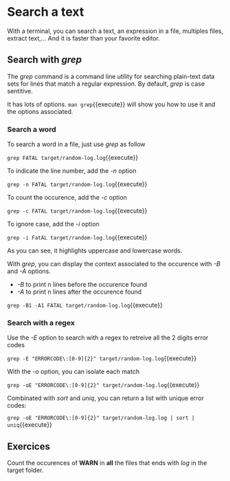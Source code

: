 # Search a text

With a terminal, you can search a text, an expression in a file, multiples files, extract text,... And it is faster than your favorite editor.

## Search with _grep_

The _grep_ command is a command line utility for searching plain-text data sets for lines that match a regular expression. By default, _grep_ is case sentitive.

It has lots of options. `man grep`{{execute}} will show you how to use it and the options associated.

### Search a word

To search a word in a file, just use _grep_ as follow

`grep FATAL target/random-log.log`{{execute}}

To indicate the line number, add the _-n_ option

`grep -n FATAL target/random-log.log`{{execute}}

To count the occurence, add the _-c_ option

`grep -c FATAL target/random-log.log`{{execute}}

To ignore case, add the _-i_ option

`grep -i FatAL target/random-log.log`{{execute}}

As you can see, it highlights uppercase and lowercase words.


With _grep_, you can display the context associated to the occurence with _-B_ and _-A_ options.
* _-B<n>_ to print n lines before the occurence found 
* _-A<n>_ to print n lines after the occurence found 

`grep -B1 -A1 FATAL target/random-log.log`{{execute}}

### Search with a regex

Use the _-E_ option to search with a regex to retreive all the 2 digits error codes

`grep -E "ERRORCODE\:[0-9]{2}" target/random-log.log`{{execute}}

With the _-o_ option, you can isolate each match

`grep -oE "ERRORCODE\:[0-9]{2}" target/random-log.log`{{execute}} 

Combinated with _sort_ and _uniq_, you can return a list with unique error codes:

`grep -oE "ERRORCODE\:[0-9]{2}" target/random-log.log | sort | uniq`{{execute}} 

## Exercices

Count the occurences of **WARN** in **all** the files that ends with _log_ in the target folder.
